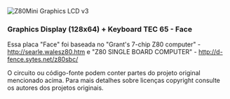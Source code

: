<img src="[https://github.com/diego123cruz/Z80Mini/blob/main/Basic%20LCD%20-%20Face/BasicLCD V1-Face.jpeg](https://github.com/diego123cruz/Z80Mini/blob/main/Z80MiniV3.jpeg)" title="Z80Mini BaseBoard" alt="Z80Mini Graphics LCD v3">

### Graphics Display (128x64) + Keyboard TEC 65 - Face


Essa placa "Face" foi baseada no "Grant's 7-chip Z80 computer" - http://searle.walesz80.htm e "Z80 SINGLE BOARD COMPUTER" - http://d-fence.sytes.net/z80sbc/

O circuito ou código-fonte podem conter partes do projeto original mencionado acima. Para mais detalhes sobre licenças copyright consulte os autores dos projetos originais.
